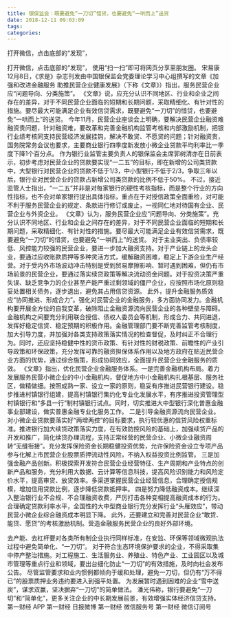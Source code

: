 ```yaml
---
title: 银保监会：既要避免“一刀切”惜贷，也要避免“一哄而上”送贷
date: 2018-12-11 09:03:09
tags: 
categories: 
---
```

打开微信，点击底部的“发现”，
<!-- more -->
打开微信，点击底部的“发现”，
使用“扫一扫”即可将网页分享至朋友圈。
宋易康
12月8日，《求是》杂志刊发由中国银保监会党委理论学习中心组撰写的文章《加强和改进金融服务 助推民营企业健康发展》（下称《文章》）指出，服务民营企业应“问题导向、分类施策”。
《文章》说，应充分认识不同地区、行业和企业之间存在的差异，对于不同民营企业面临的短期和长期问题，采取精细化、有针对性的措施。要尽最大可能满足企业有效信贷需求，既要避免“一刀切”的惜贷，也要避免“一哄而上”的送贷。
今年11月，民营企业座谈会上明确，要解决民营企业融资难融资贵问题，针对融资难，要改革和完善金融机构监管考核和内部激励机制，把银行业绩考核同支持民营经济发展挂钩，解决不敢贷、不愿贷的问题；针对融资贵，国务院常务会议也要求，主要商业银行四季度新发放小微企业贷款平均利率比一季度下降1个百分点。
作为银行业监管主要负责人的银保监会主席郭树清亦在日前表示，初步考虑对民营企业的贷款要实现“一二五”的目标，即在新增的公司类贷款中，大型银行对民营企业的贷款不低于1/3，中小型银行不低于2/3，争取三年以后，银行业对民营企业的贷款占新增公司类贷款的比例不低于50%。
不过，接近监管人士指出，“一二五”并非是对每家银行的硬性考核指标，而是整个行业的方向性指标，也不会对单家银行提出具体指标，重点在于对授信政策全面重检，对可能不利于服务民营企业的规定、条款进行修订或废止，一视同仁地对待国有企业、民营企业与外资企业。
《文章》认为，服务民营企业应“问题导向、分类施策”。充分认识不同地区、行业和企业之间存在的差异，对于不同民营企业面临的短期和长期问题，采取精细化、有针对性的措施。要尽最大可能满足企业有效信贷需求，既要避免“一刀切”的惜贷，也要避免“一哄而上”的送贷。
对于主业突出、负债率较低、风控能力较强的民营企业，要进一步加大融资支持。对于产业链上的龙头企业，要通过应收账款质押等多种灵活方式，缓解融资困难，稳定上下游企业生产经营。对于受内外市场波动冲击特别是受到贸易摩擦影响、暂时遇到困难，但仍有市场前景的民营企业，要通过落实续贷政策等解决流动资金问题。对于投资决策严重失误、缺乏竞争力的企业甚至产能严重过剩领域的僵尸企业，应按照市场化原则稳妥处置相关债务，逐步退出，避免其占用信贷资源。
此外，提升金融服务质效应“协同推进、形成合力”。强化对民营企业的金融服务，多方面协同发力。金融机构要开展全方位的自我变革，破除阻止金融资源流向民营企业的各种壁垒与障碍。金融机构之间要充分利用联合授信、债权人委员会等机制，形成合力、共同进退，发挥好稳定信贷、稳定预期的积极作用。金融管理部门要不断完善监管考核制度，加大引导力度，并加强对各类支持政策落实情况的检查督促，及时纠正不合理行为。同时，还应坚持稳健中性的货币政策、有针对性的财税政策、前瞻性的产业引导政策和环保政策，充分发挥可靠的融资担保体系作用以及地方政府在贴近民营企业方面的优势，通过综合施策，形成协同效应，全面提升民营企业金融服务的质效。
《文章》指出，优化民营企业金融服务体系。一是完善金融机构布局。着力发展服务民营小微企业的中小金融机构，督促地方中小金融机构扎根基层、服务社区，做精做细。按照成熟一家、设立一家的原则，稳妥有序推进民营银行建设。稳步推进村镇银行组建，提高村镇银行集约化专业化发展水平，有序推进投资管理型村镇银行和“多县一行”制村镇银行试点。同时，切实推进大中型银行深化普惠金融事业部建设，做实普惠金融专业化服务工作。
二是引导金融资源流向民营企业。对小微企业贷款要落实好“两增两控”的目标要求，执行较优惠的信贷风险权重标准。推进银行加大续贷政策落实力度，在有效防控风险的基础上，加强续贷产品的开发和推广，简化续贷办理流程，支持正常经营的民营企业、小微企业融资周转“无缝衔接”。充分发挥保险资金长期稳健投资优势，允许保险资金设立专项产品参与化解上市民营企业股票质押流动性风险，不纳入权益投资比例监管。
三是加强金融产品创新。积极探索开发符合民营企业经营特征、生产周期和产业特点的创新产品和服务，充分利用大数据、云计算等信息科技，提高风险识别能力和风险定价水平，提高审贷、放贷效率。多渠道掌握民营企业经营信息，合理确定授信规模，增加信用贷款比例，逐步降低贷款抵押率。
四是努力降低融资成本。继续深入整治银行业不合规、不合理融资收费，严厉打击各种变相提高融资成本的行为。合理确定贷款利率水平，全国性的大中型商业银行充分发挥行业“头雁效应”，带动民营小微企业综合融资成本明显下降。
此外，还要建立和完善对民营企业“敢贷、能贷、愿贷”的考核激励机制。营造金融服务民营企业的良好外部环境。
 
 
去产能、去杠杆要对各类所有制企业执行同样标准，在安监、环保等领域微观执法过程中避免简单化、“一刀切”。
对于符合生态环境保护要求的企业，不得采取集中停产整治措施。对工程施工、生活服务业、养殖业、特色产业、工业园区以及城市管理等重点行业和领域，要出台细化防止“一刀切”的有效措施，及时向社会发布公告。
尽管监管要求和业内惯例都倾向于缓和处理，避免一刀切，但仍有“万不得已”的股票质押业务违约要进入到强平处置。
为发展暂时遇到困难的企业“雪中送炭”，谋求双赢，坚决摒弃“一刀切”的简单做法。
潘光伟称，银行要避免“一刀切”和“简单化”，更多关注企业的中长期发展前景，有效增强实体经济信贷支持。
第一财经
APP
第一财经
日报微博
第一财经
微信服务号
第一财经
微信订阅号
